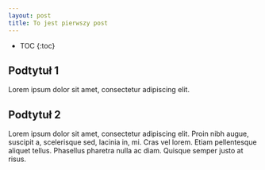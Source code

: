 ```yaml
---
layout: post
title: To jest pierwszy post
---
```


* TOC {:toc}

## Podtytuł 1

Lorem ipsum dolor sit amet, consectetur adipiscing elit.

## Podtytuł 2

Lorem ipsum dolor sit amet, consectetur adipiscing elit. 
Proin nibh augue, suscipit a, scelerisque sed, lacinia in, mi. 
Cras vel lorem. Etiam pellentesque aliquet tellus.
Phasellus pharetra nulla ac diam. Quisque semper justo at risus.
